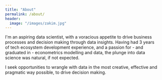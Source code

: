 ```yaml
---
title: "About"
permalink: /about/
header:
  image: "/images/zakim.jpg"
---
```


I'm an aspiring data scientist, with a voracious appetite to drive business processes and decision making through data insights. Having had 3 years of tech ecosystem development experience, and a passion for - and graduated in - econometrics modelling and data, the plunge into data science was natural, if not expected. 

I seek opportunities to wrangle with data in the most creative, effective and pragmatic way possible, to drive decision making.
